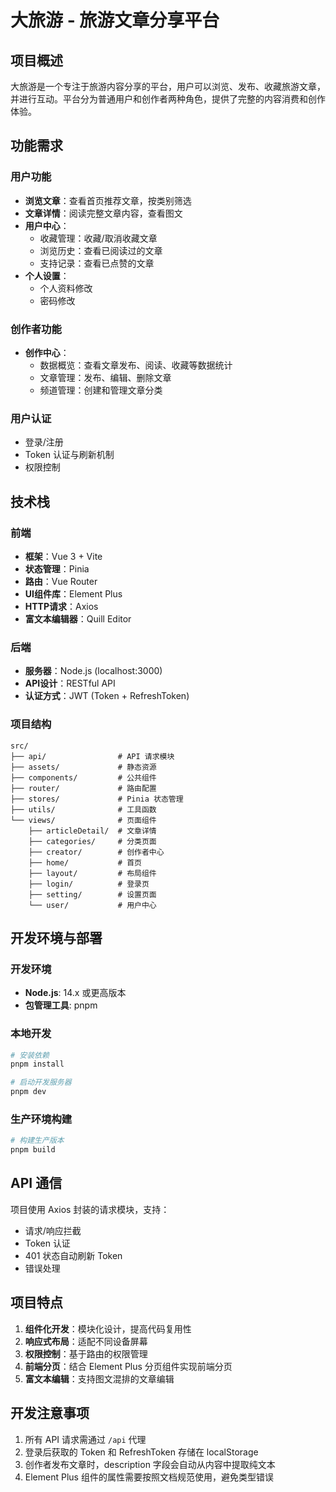 # 大旅游 - 旅游文章分享平台

## 项目概述

大旅游是一个专注于旅游内容分享的平台，用户可以浏览、发布、收藏旅游文章，并进行互动。平台分为普通用户和创作者两种角色，提供了完整的内容消费和创作体验。

## 功能需求

### 用户功能
- **浏览文章**：查看首页推荐文章，按类别筛选
- **文章详情**：阅读完整文章内容，查看图文
- **用户中心**：
    - 收藏管理：收藏/取消收藏文章
    - 浏览历史：查看已阅读过的文章
    - 支持记录：查看已点赞的文章
- **个人设置**：
    - 个人资料修改
    - 密码修改

### 创作者功能
- **创作中心**：
    - 数据概览：查看文章发布、阅读、收藏等数据统计
    - 文章管理：发布、编辑、删除文章
    - 频道管理：创建和管理文章分类

### 用户认证
- 登录/注册
- Token 认证与刷新机制
- 权限控制

## 技术栈

### 前端
- **框架**：Vue 3 + Vite
- **状态管理**：Pinia
- **路由**：Vue Router
- **UI组件库**：Element Plus
- **HTTP请求**：Axios
- **富文本编辑器**：Quill Editor

### 后端
- **服务器**：Node.js (localhost:3000)
- **API设计**：RESTful API
- **认证方式**：JWT (Token + RefreshToken)

### 项目结构
```
src/
├── api/                # API 请求模块
├── assets/             # 静态资源
├── components/         # 公共组件
├── router/             # 路由配置
├── stores/             # Pinia 状态管理
├── utils/              # 工具函数
└── views/              # 页面组件
    ├── articleDetail/  # 文章详情
    ├── categories/     # 分类页面
    ├── creator/        # 创作者中心
    ├── home/           # 首页
    ├── layout/         # 布局组件
    ├── login/          # 登录页
    ├── setting/        # 设置页面
    └── user/           # 用户中心
```

## 开发环境与部署

### 开发环境
- **Node.js**: 14.x 或更高版本
- **包管理工具**: pnpm

### 本地开发
```bash
# 安装依赖
pnpm install

# 启动开发服务器
pnpm dev
```

### 生产环境构建
```bash
# 构建生产版本
pnpm build
```

## API 通信

项目使用 Axios 封装的请求模块，支持：
- 请求/响应拦截
- Token 认证
- 401 状态自动刷新 Token
- 错误处理

## 项目特点

1. **组件化开发**：模块化设计，提高代码复用性
2. **响应式布局**：适配不同设备屏幕
3. **权限控制**：基于路由的权限管理
4. **前端分页**：结合 Element Plus 分页组件实现前端分页
5. **富文本编辑**：支持图文混排的文章编辑

## 开发注意事项

1. 所有 API 请求需通过 `/api` 代理
2. 登录后获取的 Token 和 RefreshToken 存储在 localStorage
3. 创作者发布文章时，description 字段会自动从内容中提取纯文本
4. Element Plus 组件的属性需要按照文档规范使用，避免类型错误